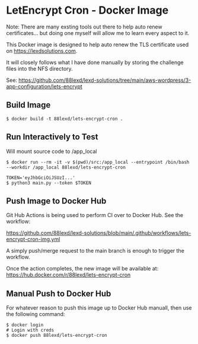 # LetEncrypt Cron - Docker Image
Note: There are many exsting tools out there to help auto renew certificates... but doing one myself will allow me to learn every aspect to it.

This Docker image is designed to help auto renew the TLS certificate used on https://lexdsolutions.com.

It will closely follows what I have done manually by storing the challenge files into the NFS directory.

See: https://github.com/88lexd/lexd-solutions/tree/main/aws-wordpress/3-app-configuration/lets-encrypt

## Build Image
```
$ docker build -t 88lexd/lets-encrypt-cron .
```

## Run Interactively to Test
Will mount source code to /app_local
```
$ docker run --rm -it -v $(pwd)/src:/app_local --entrypoint /bin/bash --workdir /app_local 88lexd/lets-encrypt-cron

TOKEN='eyJhbGciOiJSUzI...'
$ python3 main.py --token $TOKEN
```

## Push Image to Docker Hub
Git Hub Actions is being used to perform CI over to Docker Hub. See the workflow:

https://github.com/88lexd/lexd-solutions/blob/main/.github/workflows/lets-encrypt-cron-img.yml

A simply push/merge request to the main branch is enough to trigger the workflow.

Once the action completes, the new image will be available at: https://hub.docker.com/r/88lexd/lets-encrypt-cron

## Manual Push to Docker Hub
For whatever reason to push this image up to Docker Hub manuall, then use the following command:
```
$ docker login
# Login with creds
$ docker push 88lexd/lets-encrypt-cron
```
